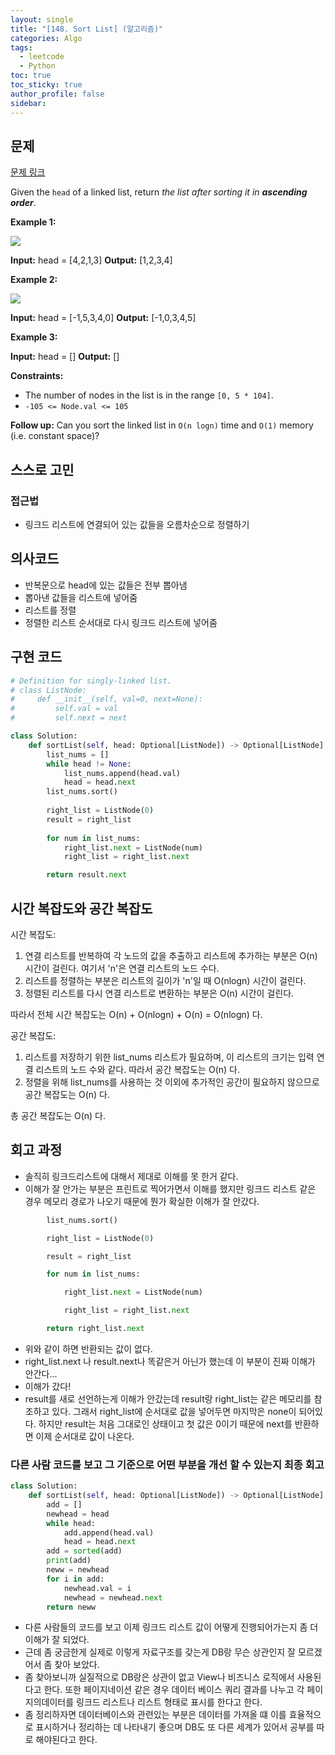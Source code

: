 ```yaml
---
layout: single
title: "[148. Sort List] (알고리즘)"
categories: Algo
tags:
  - leetcode
  - Python
toc: true
toc_sticky: true
author_profile: false
sidebar:
---
```


## 문제

[문제 링크](https://leetcode.com/problems/sort-list/?envType=study-plan-v2&envId=top-interview-150)

Given the `head` of a linked list, return _the list after sorting it in **ascending order**_.

**Example 1:**

![](https://assets.leetcode.com/uploads/2020/09/14/sort_list_1.jpg)

**Input:** head = [4,2,1,3]
**Output:** [1,2,3,4]

**Example 2:**

![](https://assets.leetcode.com/uploads/2020/09/14/sort_list_2.jpg)

**Input:** head = [-1,5,3,4,0]
**Output:** [-1,0,3,4,5]

**Example 3:**

**Input:** head = []
**Output:** []

**Constraints:**

- The number of nodes in the list is in the range `[0, 5 * 104]`.
- `-105 <= Node.val <= 105`

**Follow up:** Can you sort the linked list in `O(n logn)` time and `O(1)` memory (i.e. constant space)?


## 스스로 고민

### 접근법

- 링크드 리스트에 연결되어 있는 값들을 오름차순으로 정렬하기

## 의사코드

- 반복문으로 head에 있는 값들은 전부 뽑아냄
- 뽑아낸 값들을 리스트에 넣어줌
- 리스트를 정렬
- 정렬한 리스트 순서대로 다시 링크드 리스트에 넣어줌

## 구현 코드

```python
# Definition for singly-linked list.
# class ListNode:
#     def __init__(self, val=0, next=None):
#         self.val = val
#         self.next = next

class Solution:
    def sortList(self, head: Optional[ListNode]) -> Optional[ListNode]:
        list_nums = []
        while head != None:
            list_nums.append(head.val)
            head = head.next
        list_nums.sort()
        
        right_list = ListNode(0)
        result = right_list
        
        for num in list_nums:
            right_list.next = ListNode(num)
            right_list = right_list.next

        return result.next
```

## 시간 복잡도와 공간 복잡도

시간 복잡도:

1. 연결 리스트를 반복하여 각 노드의 값을 추출하고 리스트에 추가하는 부분은 O(n) 시간이 걸린다. 여기서 'n'은 연결 리스트의 노드 수다.
2. 리스트를 정렬하는 부분은 리스트의 길이가 'n'일 때 O(nlogn) 시간이 걸린다.
3. 정렬된 리스트를 다시 연결 리스트로 변환하는 부분은 O(n) 시간이 걸린다.

따라서 전체 시간 복잡도는 O(n) + O(nlogn) + O(n) = O(nlogn) 다.

공간 복잡도:

1. 리스트를 저장하기 위한 list_nums 리스트가 필요하며, 이 리스트의 크기는 입력 연결 리스트의 노드 수와 같다. 따라서 공간 복잡도는 O(n) 다.
2. 정렬을 위해 list_nums를 사용하는 것 이외에 추가적인 공간이 필요하지 않으므로 공간 복잡도는 O(n) 다.

총 공간 복잡도는 O(n) 다.

## 회고 과정

- 솔직히 링크드리스트에 대해서 제대로 이해를 못 한거 같다.
- 이해가 잘 안가는 부분은 프린트로 찍어가면서 이해를 했지만 링크드 리스트 같은 경우 메모리 경로가 나오기 때문에 뭔가 확실한 이해가 잘 안갔다.

```python
        list_nums.sort()

        right_list = ListNode(0)

        result = right_list

        for num in list_nums:

            right_list.next = ListNode(num)

            right_list = right_list.next

        return right_list.next
```

- 위와 같이 하면 반환되는 값이 없다.
- right_list.next 나 result.next나 똑같은거 아닌가 했는데 이 부분이 진짜 이해가 안간다...
- 이해가 갔다!
- result를 새로 선언하는게 이해가 안갔는데 result랑 right_list는 같은 메모리를 참조하고 있다. 그래서 right_list에 순서대로 값을 넣어두면 마지막은 none이 되어있다.
  하지만 result는 처음 그대로인 상태이고 첫 값은 0이기 때문에 next를 반환하면 이제 순서대로 값이 나온다.

### 다른 사람 코드를 보고 그 기준으로 어떤 부분을 개선 할 수 있는지 최종 회고

```python
class Solution:
    def sortList(self, head: Optional[ListNode]) -> Optional[ListNode]:
        add = []
        newhead = head
        while head:
            add.append(head.val)
            head = head.next
        add = sorted(add)
        print(add)
        neww = newhead
        for i in add:
            newhead.val = i
            newhead = newhead.next
        return neww
```

- 다른 사람들의 코드를 보고 이제 링크드 리스트 값이 어떻게 진행되어가는지 좀 더 이해가 잘 되었다.
- 근데 좀 궁금한게 실제로 이렇게 자료구조를 갖는게 DB랑 무슨 상관인지 잘 모르겠어서 좀 찾아 보았다.
- 좀 찾아보니까 실질적으로 DB랑은 상관이 없고 View나 비즈니스 로직에서 사용된다고 한다. 또한 페이지네이션 같은 경우 데이터 베이스 쿼리 결과를 나누고 각 페이지의데이터를 링크드 리스트나 리스트 형태로 표시를 한다고 한다.
- 좀 정리하자면 데이터베이스와 관련있는 부분은 데이터를 가져올 떄 이를 효율적으로 표시하거나 정리하는 데 나타내기 좋으며 DB도 또 다른 세계가 있어서 공부를 따로 해야된다고 한다.